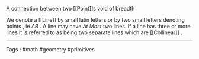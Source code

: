 A connection between two [[Point]]s void of breadth 

We denote a [[Line]] by small latin letters or by two small letters denoting points , ie $AB$  . A line may have *At Most* two lines. If a line has three or more lines it is referred to as being two separate lines which are [[Collinear]] .  
____
Tags : #math #geometry #primitives